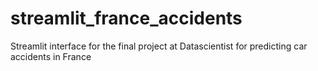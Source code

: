 # streamlit_france_accidents
 
Streamlit interface for the final project at Datascientist for predicting car accidents in France 
